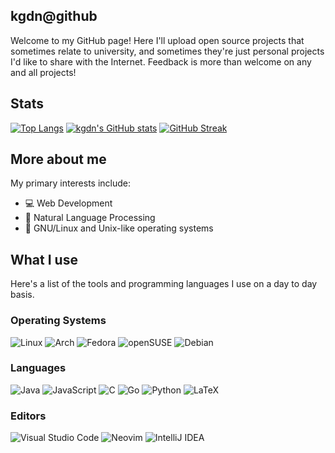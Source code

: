 ## kgdn@github

Welcome to my GitHub page! Here I'll upload open source projects that sometimes relate to university, and sometimes they're just personal projects I'd like to share with the Internet. Feedback is more than welcome on any and all projects!

## Stats
[![Top Langs](https://github-readme-stats.vercel.app/api/top-langs/?username=kgdn&layout=compact&hide=css,ejs)](https://github.com/anuraghazra/github-readme-stats)
[![kgdn's GitHub stats](https://github-readme-stats.vercel.app/api?username=kgdn&show_icons=true)](https://github.com/anuraghazra/github-readme-stats)
[![GitHub Streak](http://github-readme-streak-stats.herokuapp.com?user=kgdn)](https://git.io/streak-stats)

## More about me
My primary interests include:
- 💻 Web Development
- 💬 Natural Language Processing
- 🐧 GNU/Linux and Unix-like operating systems

## What I use
Here's a list of the tools and programming languages I use on a day to day basis.
### Operating Systems
![Linux](https://img.shields.io/badge/Linux-FCC624?style=for-the-badge&logo=linux&logoColor=black)
![Arch](https://img.shields.io/badge/Arch%20Linux-1793D1?logo=arch-linux&logoColor=fff&style=for-the-badge)
![Fedora](https://img.shields.io/badge/Fedora-294172?style=for-the-badge&logo=fedora&logoColor=white)
![openSUSE](https://img.shields.io/badge/openSUSE-%2364B345?style=for-the-badge&logo=openSUSE&logoColor=white)
![Debian](https://img.shields.io/badge/Debian-D70A53?style=for-the-badge&logo=debian&logoColor=white)

### Languages
![Java](https://img.shields.io/badge/java-%23ED8B00.svg?style=for-the-badge&logo=java&logoColor=white)
![JavaScript](https://img.shields.io/badge/javascript-%23323330.svg?style=for-the-badge&logo=javascript&logoColor=%23F7DF1E)
![C](https://img.shields.io/badge/c-%2300599C.svg?style=for-the-badge&logo=c&logoColor=white)
![Go](https://img.shields.io/badge/go-%2300ADD8.svg?style=for-the-badge&logo=go&logoColor=white)
![Python](https://img.shields.io/badge/python-3670A0?style=for-the-badge&logo=python&logoColor=ffdd54)
![LaTeX](https://img.shields.io/badge/latex-%23008080.svg?style=for-the-badge&logo=latex&logoColor=white)

### Editors
![Visual Studio Code](https://img.shields.io/badge/Visual%20Studio%20Code-0078d7.svg?style=for-the-badge&logo=visual-studio-code&logoColor=white)
![Neovim](https://img.shields.io/badge/NeoVim-%2357A143.svg?&style=for-the-badge&logo=neovim&logoColor=white)
![IntelliJ IDEA](https://img.shields.io/badge/IntelliJIDEA-000000.svg?style=for-the-badge&logo=intellij-idea&logoColor=white)
